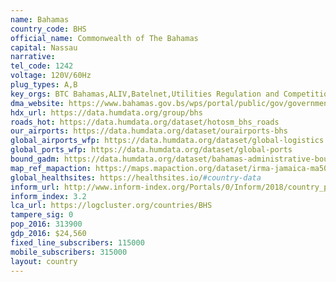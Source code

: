 ```yaml
---
name: Bahamas
country_code: BHS
official_name: Commonwealth of The Bahamas
capital: Nassau
narrative:
tel_code: 1242
voltage: 120V/60Hz
plug_types: A,B
key_orgs: BTC Bahamas,ALIV,Batelnet,Utilities Regulation and Competition Authority,Cable Bahamas,Bahamas WiMax
dma_website: https://www.bahamas.gov.bs/wps/portal/public/gov/government/contacts/agencies/government%20departments/national%20emergency%20management%20agency(nema)
hdx_url: https://data.humdata.org/group/bhs
roads_hot: https://data.humdata.org/dataset/hotosm_bhs_roads
our_airports: https://data.humdata.org/dataset/ourairports-bhs
global_airports_wfp: https://data.humdata.org/dataset/global-logistics
global_ports_wfp: https://data.humdata.org/dataset/global-ports
bound_gadm: https://data.humdata.org/dataset/bahamas-administrative-boundaries-level-0-1
map_ref_mapaction: https://maps.mapaction.org/dataset/irma-jamaica-ma501-v1
global_healthsites: https://healthsites.io/#country-data
inform_url: http://www.inform-index.org/Portals/0/Inform/2018/country_profiles/BHS.pdf
inform_index: 3.2
lca_url: https://logcluster.org/countries/BHS
tampere_sig: 0
pop_2016: 313900
gdp_2016: $24,560
fixed_line_subscribers: 115000
mobile_subscribers: 315000
layout: country
---
```

